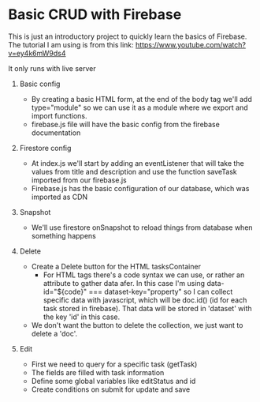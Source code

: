 # Basic CRUD with Firebase

This is just an introductory project to quickly learn the basics of Firebase.
The tutorial I am using is from this link: https://www.youtube.com/watch?v=ey4k6mW9ds4

It only runs with live server

1. Basic config

    - By creating a basic HTML form, at the end of the body tag we'll add type="module" so we can use it as a module where we export and import functions.
    - firebase.js file will have the basic config from the firebase documentation

2. Firestore config

    - At index.js we'll start by adding an eventListener that will take the values from title and description and use the function saveTask imported from our firebase.js
    - Firebase.js has the basic configuration of our database, which was imported as CDN

3. Snapshot

    - We'll use firestore onSnapshot to reload things from database when something happens

4. Delete

    - Create a Delete button for the HTML tasksContainer
        - For HTML tags there's a code syntax we can use, or rather an attribute to gather data afer. In this case I'm using data-id="${code}" === dataset-key="property" so I can collect specific data with javascript, which will be doc.id() (id for each task stored in firebase). That data will be stored in 'dataset' with the key 'id' in this case.
    - We don't want the button to delete the collection, we just want to delete a 'doc'.

5. Edit

    - First we need to query for a specific task (getTask)
    - The fields are filled with task information
    - Define some global variables like editStatus and id
    - Create conditions on submit for update and save